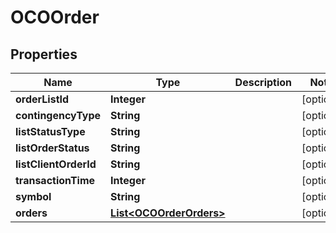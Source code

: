 # OCOOrder

## Properties
Name | Type | Description | Notes
------------ | ------------- | ------------- | -------------
**orderListId** | **Integer** |  |  [optional]
**contingencyType** | **String** |  |  [optional]
**listStatusType** | **String** |  |  [optional]
**listOrderStatus** | **String** |  |  [optional]
**listClientOrderId** | **String** |  |  [optional]
**transactionTime** | **Integer** |  |  [optional]
**symbol** | **String** |  |  [optional]
**orders** | [**List&lt;OCOOrderOrders&gt;**](OCOOrderOrders.md) |  |  [optional]

